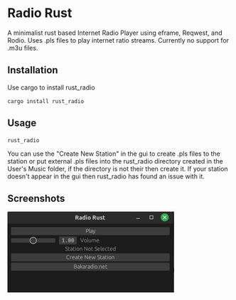# Radio Rust
A minimalist rust based Internet Radio Player using eframe, Reqwest, and Rodio. Uses .pls files to play internet ratio streams. Currently no support for .m3u files.

## Installation
Use cargo to install rust_radio
```
cargo install rust_radio
```

## Usage

```
rust_radio
```

You can use the "Create New Station" in the gui to create .pls files to the station or put external .pls files into the rust_radio directory created in the User's Music folder, if the directory is not their then create it.
If your station doesn't appear in the gui then rust_radio has found an issue with it.

## Screenshots
![alt text](https://github.com/palaster/rust_radio/blob/main/screenshots/screenshot_0.jpg?raw=true)
